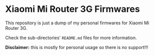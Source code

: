 # Xiaomi Mi Router 3G Firmwares

This repository is just a dump of my personal firmwares for Xiaomi Mi Router 3G.

Check the sub-directories' `README.md` files for more information.

**Disclaimer:** this is mostly for personal usage so there is no support!!!

